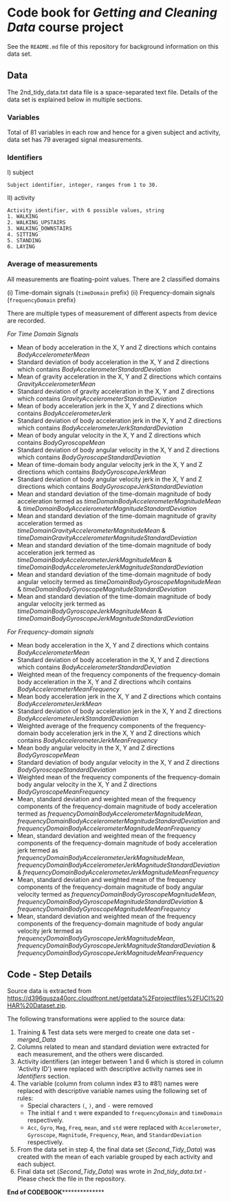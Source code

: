 # Code book for *Getting and Cleaning Data* course project

See the `README.md` file of this repository for background information on this data set.

## Data

The 2nd_tidy_data.txt data file is a space-separated text file. Details of the data set is explained below in multiple sections.

### Variables

Total of 81 variables in each row and hence for a given subject and activity, data set has 79 averaged signal measurements.

### Identifiers

I)  subject

	Subject identifier, integer, ranges from 1 to 30.

II) activity

	Activity identifier, with 6 possible values, string
	1. WALKING
	2. WALKING_UPSTAIRS
	3. WALKING_DOWNSTAIRS
	4. SITTING
	5. STANDING
	6. LAYING

### Average of measurements

All measurements are floating-point values. There are 2 classified domains

(i)  Time-domain signals (`timeDomain` prefix)
(ii) Frequency-domain signals (`frequencyDomain` prefix)

There are multiple types of measurement of different aspects from device are recorded.

*For Time Domain Signals*

- Mean of body acceleration in the X, Y and Z directions which contains *BodyAccelerometerMean*
- Standard deviation of body acceleration in the X, Y and Z directions which contains *BodyAccelerometerStandardDeviation*
- Mean of gravity acceleration in the X, Y and Z directions which contains *GravityAccelerometerMean*
- Standard deviation of gravity acceleration in the X, Y and Z directions which contains *GravityAccelerometerStandardDeviation*
- Mean of body acceleration jerk in the X, Y and Z directions which contains *BodyAccelerometerJerk*
- Standard deviation of body acceleration jerk in the X, Y and Z directions which contains *BodyAccelerometerJerkStandardDeviation*
- Mean of body angular velocity in the X, Y and Z directions which contains *BodyGyroscopeMean*
- Standard deviation of body angular velocity in the X, Y and Z directions which contains *BodyGyroscopeStandardDeviation*
- Mean of time-domain body angular velocity jerk in the X, Y and Z directions which contains *BodyGyroscopeJerkMean*
- Standard deviation of body angular velocity jerk in the X, Y and Z directions which contains *BodyGyroscopeJerkStandardDeviation*
- Mean and standard deviation of the time-domain magnitude of body acceleration termed as *timeDomainBodyAccelerometerMagnitudeMean* & *timeDomainBodyAccelerometerMagnitudeStandardDeviation*
- Mean and standard deviation of the time-domain magnitude of gravity acceleration termed as *timeDomainGravityAccelerometerMagnitudeMean* & *timeDomainGravityAccelerometerMagnitudeStandardDeviation*
- Mean and standard deviation of the time-domain magnitude of body acceleration jerk termed as *timeDomainBodyAccelerometerJerkMagnitudeMean* & *timeDomainBodyAccelerometerJerkMagnitudeStandardDeviation*
- Mean and standard deviation of the time-domain magnitude of body angular velocity termed as *timeDomainBodyGyroscopeMagnitudeMean* & *timeDomainBodyGyroscopeMagnitudeStandardDeviation*
- Mean and standard deviation of the time-domain magnitude of body angular velocity jerk termed as *timeDomainBodyGyroscopeJerkMagnitudeMean* & *timeDomainBodyGyroscopeJerkMagnitudeStandardDeviation*

*For Frequency-domain signals*

- Mean body acceleration in the X, Y and Z directions which contains *BodyAccelerometerMean*
- Standard deviation of body acceleration in the X, Y and Z directions which contains *BodyAccelerometerStandardDeviation*
- Weighted mean of the frequency components of the frequency-domain body acceleration in the X, Y and Z directions whcih contains *BodyAccelerometerMeanFrequency*
- Mean body acceleration jerk in the X, Y and Z directions which contains *BodyAccelerometerJerkMean*
- Standard deviation of body acceleration jerk in the X, Y and Z directions *BodyAccelerometerJerkStandardDeviation*
- Weighted average of the frequency components of the frequency-domain body acceleration jerk in the X, Y and Z directions which contains *BodyAccelerometerJerkMeanFrequency*
- Mean body angular velocity in the X, Y and Z directions *BodyGyroscopeMean*
- Standard deviation of body angular velocity in the X, Y and Z directions *BodyGyroscopeStandardDeviation*
- Weighted mean of the frequency components of the frequency-domain body angular velocity in the X, Y and Z directions *BodyGyroscopeMeanFrequency*
- Mean, standard deviation and weighted mean of the frequency components of the frequency-domain magnitude of body acceleration termed as *frequencyDomainBodyAccelerometerMagnitudeMean*, *frequencyDomainBodyAccelerometerMagnitudeStandardDeviation* and *frequencyDomainBodyAccelerometerMagnitudeMeanFrequency*
- Mean, standard deviation and weighted mean of the frequency components of the frequency-domain magnitude of body acceleration jerk  termed as *frequencyDomainBodyAccelerometerJerkMagnitudeMean*, *frequencyDomainBodyAccelerometerJerkMagnitudeStandardDeviation* & *frequencyDomainBodyAccelerometerJerkMagnitudeMeanFrequency*
- Mean, standard deviation and weighted mean of the frequency components of the frequency-domain magnitude of body angular velocity termed as  *frequencyDomainBodyGyroscopeMagnitudeMean*, *frequencyDomainBodyGyroscopeMagnitudeStandardDeviation* & *frequencyDomainBodyGyroscopeMagnitudeMeanFrequency*
- Mean, standard deviation and weighted mean of the frequency components of the frequency-domain magnitude of body angular velocity jerk termed as *frequencyDomainBodyGyroscopeJerkMagnitudeMean*, *frequencyDomainBodyGyroscopeJerkMagnitudeStandardDeviation* & *frequencyDomainBodyGyroscopeJerkMagnitudeMeanFrequency*

## Code - Step Details

Source data is extracted from https://d396qusza40orc.cloudfront.net/getdata%2Fprojectfiles%2FUCI%20HAR%20Dataset.zip.

The following transformations were applied to the source data:

1. Training &  Test data sets were merged to create one data set - *merged_Data*
2. Columns related to mean and standard deviation were extracted for each measurement, and the others were discarded.
3. Activity identifiers (an integer between 1 and 6 which is stored in column 'Activity ID') were replaced with descriptive activity names see in *Identifiers* section.
4. The variable (column from column index #3 to #81) names were replaced with descriptive variable names using the following set of rules:
	- Special characters `(`, `)`, and `-` were removed
	- The initial `f` and `t` were expanded to `frequencyDomain` and `timeDomain` respectively.
	- `Acc`, `Gyro`, `Mag`, `Freq`, `mean`, and `std` were replaced with `Accelerometer`, `Gyroscope`, `Magnitude`, `Frequency`, `Mean`, and `StandardDeviation` respectively.
5. From the data set in step 4, the final data set (*Second_Tidy_Data*) was created with the mean of each variable grouped by each activity and each subject.
6. Final data set (*Second_Tidy_Data*) was wrote in *2nd_tidy_data.txt* - Please check the file in the repository.

******************************************End of CODEBOOK********************************************************
